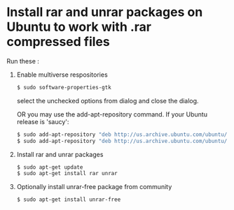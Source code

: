 # Install rar and unrar packages on Ubuntu to work with .rar compressed files

Run these :

1. Enable multiverse respositories

   ```bash
   $ sudo software-properties-gtk
   ```
   select the unchecked options from dialog and close the dialog.

   OR you may use the add-apt-repository command. If your Ubuntu release is 'saucy':

   ```bash
   $ sudo add-apt-repository "deb http://us.archive.ubuntu.com/ubuntu/ saucy universe multiverse"
   $ sudo add-apt-repository "deb http://us.archive.ubuntu.com/ubuntu/ saucy-updates universe multiverse"
   ```

2. Install rar and unrar packages

   ```bash
   $ sudo apt-get update
   $ sudo apt-get install rar unrar
   ```

3. Optionally install unrar-free package from community
   ```bash
   $ sudo apt-get install unrar-free
   ```
